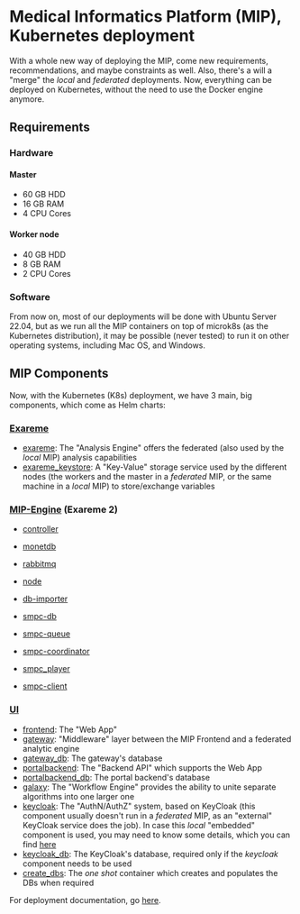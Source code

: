 # Medical Informatics Platform (MIP), Kubernetes deployment

With a whole new way of deploying the MIP, come new requirements, recommendations, and maybe constraints as well.
Also, there's a will a "merge" the *local* and *federated* deployments.
Now, everything can be deployed on Kubernetes, without the need to use the Docker engine anymore.

## Requirements
### Hardware
#### Master
* 60 GB HDD
* 16 GB RAM
* 4 CPU Cores

#### Worker node
* 40 GB HDD
* 8 GB RAM
* 2 CPU Cores

### Software
From now on, most of our deployments will be done with Ubuntu Server 22.04, but as we run all the MIP containers on top of microk8s (as the Kubernetes distribution), it may be possible (never tested) to run it on other operating systems, including Mac OS, and Windows.

## <a id="Components">MIP Components</a>
Now, with the Kubernetes (K8s) deployment, we have 3 main, big components, which come as Helm charts:

### [Exareme](https://github.com/madgik/exareme/tree/master/Federated-Deployment/kubernetes)
* [exareme](https://github.com/madgik/exareme/tree/master/Exareme-Docker): The "Analysis Engine" offers the federated (also used by the *local* MIP) analysis capabilities
* [exareme_keystore](https://github.com/bitnami/bitnami-docker-consul): A "Key-Value" storage service used by the different nodes (the workers and the master in a *federated* MIP, or the same machine in a *local* MIP) to store/exchange variables

### [MIP-Engine](https://github.com/madgik/MIP-Engine/tree/master/kubernetes) (Exareme 2)
* [controller](https://github.com/madgik/MIP-Engine/tree/master/mipengine/controller)

* [monetdb](https://github.com/madgik/MIP-Engine/tree/master/monetdb)
* [rabbitmq](https://github.com/madgik/MIP-Engine/tree/master/rabbitmq)
* [node](https://github.com/madgik/MIP-Engine/tree/master/mipengine/node)
* [db-importer](https://github.com/madgik/MIP-Engine/tree/master/mipdb)

* [smpc-db](https://github.com/docker-library/mongo)
* [smpc-queue](https://github.com/docker-library/redis)
* [smpc-coordinator](https://github.com/MIP-Engine/tree/master/mipengine)
* [smpc_player](https://github.com/MIP-Engine/tree/master/mipengine)
* [smpc-client](https://github.com/madgik/MIP-Engine/tree/master/mipengine)

<a id="UI"></a>
### [UI](doc/Readme.md)
* [frontend](https://github.com/HBPMedical/portal-frontend): The "Web App"
* [gateway](https://github.com/HBPMedical/gateway): "Middleware" layer between the MIP Frontend and a federated analytic engine
* [gateway_db](https://github.com/docker-library/postgres): The gateway's database
* [portalbackend](https://github.com/HBPMedical/portal-backend): The "Backend API" which supports the Web App
* [portalbackend_db](https://github.com/docker-library/postgres): The portal backend's database
* [galaxy](https://github.com/madgik/galaxy): The "Workflow Engine" provides the ability to unite separate algorithms into one larger one
* [keycloak](https://github.com/keycloak/keycloak-containers): The "AuthN/AuthZ" system, based on KeyCloak (this component usually doesn't run in a *federated* MIP, as an "external" KeyCloak service does the job). In case this *local* "embedded" component is used, you may need to know some <a id="UsersConfiguration">details</a>, which you can find [here](documentation/UsersConfiguration.md)
* [keycloak_db](https://github.com/docker-library/postgres): The KeyCloak's database, required only if the *keycloak* component needs to be used
* [create_dbs](https://github.com/HBPMedical/docker-create-databases): The *one shot* container which creates and populates the DBs when required

For deployment documentation, go [here](doc/Readme.md).
